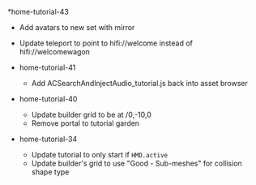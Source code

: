   *home-tutorial-43
   * Add avatars to new set with mirror
   * Update teleport to point to hifi://welcome instead of hifi://welcomewagon
  
  * home-tutorial-41
  	* Add ACSearchAndInjectAudio_tutorial.js back into asset browser
  
  * home-tutorial-40
    * Update builder grid to be at /0,-10,0
    * Remove portal to tutorial garden

  * home-tutorial-34
    * Update tutorial to only start if `HMD.active`
    * Update builder's grid to use "Good - Sub-meshes" for collision shape type
